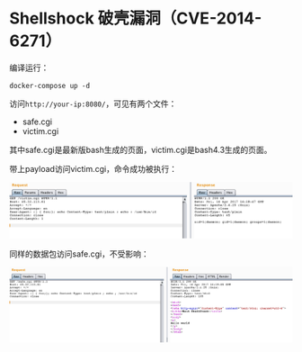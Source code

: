 # Shellshock 破壳漏洞（CVE-2014-6271）

编译运行：

```
docker-compose up -d
```

访问`http://your-ip:8080/`，可见有两个文件：

 - safe.cgi
 - victim.cgi

其中safe.cgi是最新版bash生成的页面，victim.cgi是bash4.3生成的页面。

带上payload访问victim.cgi，命令成功被执行：

![](1.png)

同样的数据包访问safe.cgi，不受影响：

![](2.png)